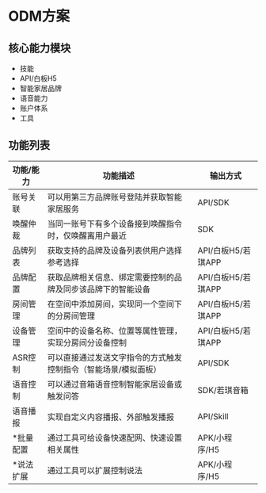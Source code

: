 # ODM方案

## 核心能力模块

* 技能
* API/白板H5
* 智能家居品牌
* 语音能力
* 账户体系
* 工具

## 功能列表

|功能/能力|功能描述|输出方式|
|--------|------|-------|
|账号关联|可以用第三方品牌账号登陆并获取智能家居服务|API/SDK|
|唤醒仲裁|当同一账号下有多个设备接到唤醒指令时，仅唤醒离用户最近|SDK|
|品牌列表|获取支持的品牌及设备列表供用户选择参考选择|API/白板H5/若琪APP|
|品牌配置|获取品牌相关信息、绑定需要控制的品牌及同步该品牌下的智能设备|API/白板H5/若琪APP|
|房间管理|在空间中添加房间，实现同一个空间下的分房间管理|API/白板H5/若琪APP|
|设备管理|空间中的设备名称、位置等属性管理，实现分房间分设备控制|API/白板H5/若琪APP|
|ASR控制|可以直接通过发送文字指令的方式触发控制指令（智能场景/模拟面板）|API/SDK|
|语音控制|可以通过音箱语音控制智能家居设备或触发问答|SDK/若琪音箱|
|语音播报|实现自定义内容播报、外部触发播报|API/Skill|
|*批量配置|通过工具可给设备快速配网、快速设置相关属性|APK/小程序/H5|
|*说法扩展|通过工具可以扩展控制说法|APK/小程序/H5|